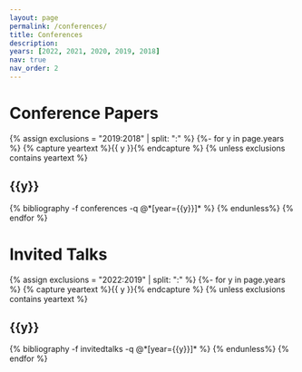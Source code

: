 ```yaml
---
layout: page
permalink: /conferences/
title: Conferences
description:
years: [2022, 2021, 2020, 2019, 2018]
nav: true
nav_order: 2
---
```

<!-- _pages/publications.md -->
<div class="publications">
<h1>Conference Papers</h1>
{% assign exclusions = "2019:2018" | split: ":" %}
{%- for y in page.years %}
	{% capture yeartext %}{{ y }}{% endcapture %}
	{% unless exclusions contains yeartext %}
	  <h2 class="year">{{y}}</h2>
	  {% bibliography -f conferences -q @*[year={{y}}]* %}
	{% endunless%}
{% endfor %}

<h1>Invited Talks</h1>
{% assign exclusions = "2022:2019" | split: ":" %}
{%- for y in page.years %}
	{% capture yeartext %}{{ y }}{% endcapture %}
	{% unless exclusions contains yeartext %}
	  <h2 class="year">{{y}}</h2>
	  {% bibliography -f invitedtalks -q @*[year={{y}}]* %}
	{% endunless%}
{% endfor %}

</div>
